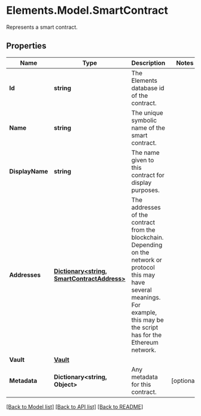 # Elements.Model.SmartContract
Represents a smart contract.

## Properties

Name | Type | Description | Notes
------------ | ------------- | ------------- | -------------
**Id** | **string** | The Elements database id of the contract. | 
**Name** | **string** | The unique symbolic name of the smart contract. | 
**DisplayName** | **string** | The name given to this contract for display purposes. | 
**Addresses** | [**Dictionary&lt;string, SmartContractAddress&gt;**](SmartContractAddress.md) | The addresses of the contract from the blockchain. Depending on the network or protocol this may have several meanings. For example, this may be the script has for the Ethereum network. | 
**Vault** | [**Vault**](Vault.md) |  | 
**Metadata** | **Dictionary&lt;string, Object&gt;** | Any metadata for this contract. | [optional] 

[[Back to Model list]](../README.md#documentation-for-models) [[Back to API list]](../README.md#documentation-for-api-endpoints) [[Back to README]](../README.md)

